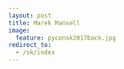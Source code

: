 ```yaml
---
layout: post
title: Marek Mansell
image:
  feature: pyconsk2017back.jpg
redirect_to:
  - /sk/index
---
```


